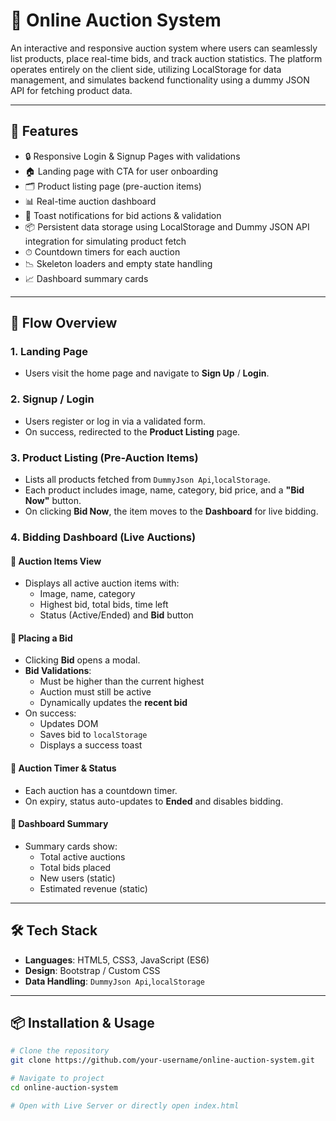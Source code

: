# 🧾 Online Auction System

An interactive and responsive auction system where users can seamlessly list products, place real-time bids, and track auction statistics. The platform operates entirely on the client side, utilizing LocalStorage for data management, and simulates backend functionality using a dummy JSON API for fetching product data.

---

## 🚀 Features

- 🔒 Responsive Login & Signup Pages with validations
- 🏠 Landing page with CTA for user onboarding
- 🗂 Product listing page (pre-auction items)
- 📊 Real-time auction dashboard
- 💬 Toast notifications for bid actions & validation
- 📦 Persistent data storage using LocalStorage and Dummy JSON API integration for simulating product fetch
- ⏱ Countdown timers for each auction
- 📉 Skeleton loaders and empty state handling
- 📈 Dashboard summary cards

---

## 🧩 Flow Overview

### 1. **Landing Page**
- Users visit the home page and navigate to **Sign Up** / **Login**.

### 2. **Signup / Login**
- Users register or log in via a validated form.
- On success, redirected to the **Product Listing** page.

### 3. **Product Listing (Pre-Auction Items)**
- Lists all products fetched from `DummyJson Api`,`localStorage`.
- Each product includes image, name, category, bid price, and a **"Bid Now"** button.
- On clicking **Bid Now**, the item moves to the **Dashboard** for live bidding.

### 4. **Bidding Dashboard (Live Auctions)**

#### 🔹 Auction Items View
- Displays all active auction items with:
  - Image, name, category
  - Highest bid, total bids, time left
  - Status (Active/Ended) and **Bid** button

#### 🔹 Placing a Bid
- Clicking **Bid** opens a modal.
- **Bid Validations**:
  - Must be higher than the current highest
  - Auction must still be active
  - Dynamically updates the **recent bid**
- On success:
  - Updates DOM
  - Saves bid to `localStorage`
  - Displays a success toast

#### 🔹 Auction Timer & Status
- Each auction has a countdown timer.
- On expiry, status auto-updates to **Ended** and disables bidding.

#### 🔹 Dashboard Summary
- Summary cards show:
  - Total active auctions
  - Total bids placed
  - New users (static)
  - Estimated revenue (static)

---

## 🛠 Tech Stack

- **Languages**: HTML5, CSS3, JavaScript (ES6)
- **Design**: Bootstrap / Custom CSS
- **Data Handling**: `DummyJson Api`,`localStorage`

---

## 📦 Installation & Usage

```bash
# Clone the repository
git clone https://github.com/your-username/online-auction-system.git

# Navigate to project
cd online-auction-system

# Open with Live Server or directly open index.html
